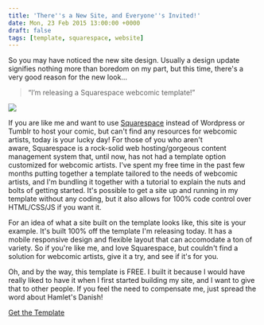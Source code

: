 ```yaml
---
title: 'There''s a New Site, and Everyone''s Invited!'
date: Mon, 23 Feb 2015 13:00:00 +0000
draft: false
tags: [template, squarespace, website]
---
```


So you may have noticed the new site design. Usually a design update signifies nothing more than boredom on my part, but this time, there's a very good reason for the new look...

> “I’m releasing a Squarespace webcomic template!”

![](/img/ss-logo.jpg)

If you are like me and want to use [Squarespace](http://squarespace.com/) instead of Wordpress or Tumblr to host your comic, but can't find any resources for webcomic artists, today is your lucky day! For those of you who aren't aware, Squarespace is a rock-solid web hosting/gorgeous content management system that, until now, has not had a template option customized for webcomic artists. I've spent my free time in the past few months putting together a template tailored to the needs of webcomic artists, and I'm bundling it together with a tutorial to explain the nuts and bolts of getting started. It's possible to get a site up and running in my template without any coding, but it also allows for 100% code control over HTML/CSS/JS if you want it.

For an idea of what a site built on the template looks like, this site is your example. It's built 100% off the template I'm releasing today. It has a mobile responsive design and flexible layout that can accomodate a ton of variety. So if you're like me, and love Squarespace, but couldn't find a solution for webcomic artists, give it a try, and see if it's for you.

Oh, and by the way, this template is FREE. I built it because I would have really liked to have it when I first started building my site, and I want to give that to other people. If you feel the need to compensate me, just spread the word about Hamlet's Danish!

[Get the Template](/template)